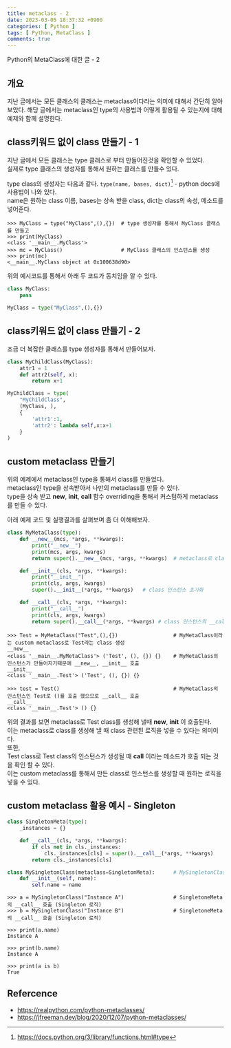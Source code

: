 ```yaml
---
title: metaclass - 2
date: 2023-03-05 18:37:32 +0900
categories: [ Python ]
tags: [ Python, MetaClass ]
comments: true
---
```

Python의 MetaClass에 대한 글 - 2

## 개요
지난 글에서는 모든 클래스의 클래스는 metaclass이다라는 의미에 대해서 간단히 알아보았다.
해당 글에서는 metaclass인 type의 사용법과 어떻게 활용될 수 있는지에 대해 예제와 함께 설명한다.

## class키워드 없이 class 만들기 - 1
지난 글에서 모든 클래스는 type 클래스로 부터 만들어진것을 확인할 수 있었다.  
실제로 type 클래스의 생성자를 통해서 원하는 클래스를 만들수 있다.

type class의 생성자는 다음과 같다.
`type(name, bases, dict)`[^python-doc] - python docs에 사용법이 나와 있다.  
name은 원하는 class 이름, bases는 상속 받을 class, dict는 class의 속성, 메소드를 넣어준다.

```shell
>>> MyClass = type("MyClass",(),{})  # type 생성자를 통해서 MyClass 클래스를 만들고
>>> print(MyClass)
<class '__main__.MyClass'>
>>> mc = MyClass()                   # MyClass 클래스의 인스턴스를 생성
>>> print(mc)
<__main__.MyClass object at 0x100638d90>
```


위의 예시코드를 통해서 아래 두 코드가 동치임을 알 수 있다.

```python
class MyClass:
    pass
```

```python
MyClass = type("MyClass",(),{}) 
```


## class키워드 없이 class 만들기 - 2

조금 더 복잡한 클래스를 type 생성자를 통해서 만들어보자.

```python
class MyChildClass(MyClass):
    attr1 = 1
    def attr2(self, x):
        return x+1
```

```python
MyChildClass = type(
    "MyChildClass",
    (MyClass, ),
    {
        'attr1':1,
        'attr2': lambda self,x:x+1
    }
)
```

## custom metaclass 만들기
위의 예제에서 metaclass인 type을 통해서 class를 만들었다.  
metaclass인 type을 상속받아서 나만의 metaclass를 만들 수 있다.  
type을 상속 받고 __new__, __init__, __call__ 함수 overriding을 통해서 커스텀하게 metaclass를 만들 수 있다.

아래 예제 코드 및 실행결과를 살펴보며 좀 더 이해해보자.

```python
class MyMetaClass(type):
    def __new__(mcs, *args, **kwargs):
        print("__new__")
        print(mcs, args, kwargs)
        return super().__new__(mcs, *args, **kwargs)  # metaclass로 class 인스턴스 객체할당

    def __init__(cls, *args, **kwargs):
        print("__init__")
        print(cls, args, kwargs)
        super().__init__(*args, **kwargs)   # class 인스턴스 초기화

    def __call__(cls, *args, **kwargs):
        print("__call__")
        print(cls, args, kwargs)
        return super().__call__(*args, **kwargs) # class 인스턴스의 __call__ 오버라이딩
```

```shell
>>> Test = MyMetaClass("Test",(),{})                  # MyMetaClass이라는 custom metaclass로 Test라는 class 생성
__new__
<class '__main__.MyMetaClass'> ('Test', (), {}) {}    # MyMetaClass의 인스턴스가 만들어지기때문에 __new__, __init__ 호출
__init__
<class '__main__.Test'> ('Test', (), {}) {}

>>> test = Test()                                     # MyMetaClass의 인스턴스인 Test로 ()를 호출 했으므로 __call__ 호출
__call__
<class '__main__.Test'> () {}       
```

위의 결과를 보면 metaclass로 Test class를 생성해 낼때 __new__, __init__ 이 호출된다.  
이는 metaclass로 class를 생성해 낼 때 class 관련된 로직을 넣을 수 있다는 의미이다.  
또한,  
Test class로 Test class의 인스턴스가 생성될 때 __call__ 이라는 메소드가 호출 되는 것을 확인 할 수 있다.  
이는 custom metaclass를 통해서 만든 class로 인스턴스를 생성할 때 원하는 로직을 넣을 수 있다.


## custom metaclass 활용 예시 - Singleton
```python
class SingletonMeta(type):
    _instances = {}

    def __call__(cls, *args, **kwargs):
        if cls not in cls._instances:
            cls._instances[cls] = super().__call__(*args, **kwargs)
        return cls._instances[cls]

class MySingletonClass(metaclass=SingletonMeta):      # MySingletonClass를 만들때 type metaclass가 아닌 SingletonMeta metaclass 사용
    def __init__(self, name):
        self.name = name
```

```shell
>>> a = MySingletonClass("Instance A")                # SingletoneMeta의 __call__ 호출 (Singleton 로직)
>>> b = MySingletonClass("Instance B")                # SingletoneMeta의 __call__ 호출 (Singleton 로직)

>>> print(a.name)
Instance A

>>> print(b.name)
Instance A

>>> print(a is b)
True
```


## Refercence
* <https://realpython.com/python-metaclasses/>
* <https://jfreeman.dev/blog/2020/12/07/python-metaclasses/>

[^python-doc]: <https://docs.python.org/3/library/functions.html#type>
